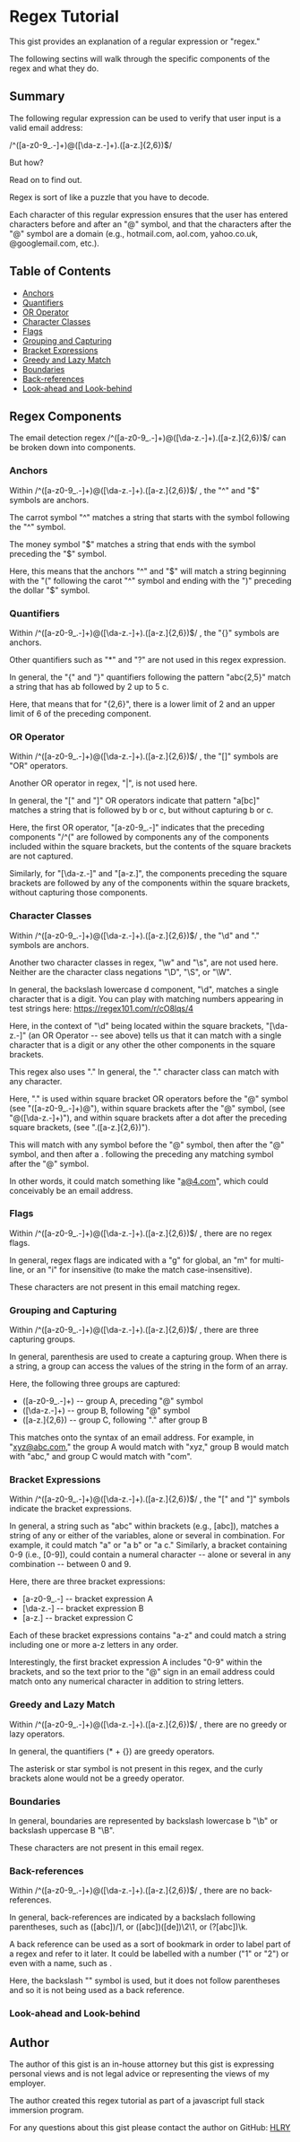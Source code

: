 # Regex Tutorial

This gist provides an explanation of a regular expression or "regex."

The following sectins will walk through the specific components of the regex and what they do.

## Summary

The following regular expression can be used to verify that user input is a valid email address: 

/^([a-z0-9_\.-]+)@([\da-z\.-]+)\.([a-z\.]{2,6})$/

But how?

Read on to find out. 

Regex is sort of like a puzzle that you have to decode.

Each character of this regular expression ensures that the user has entered characters before and after an "@" symbol, and that the characters after the "@" symbol are a domain (e.g., hotmail.com, aol.com, yahoo.co.uk, @googlemail.com, etc.).

## Table of Contents

- [Anchors](#anchors)
- [Quantifiers](#quantifiers)
- [OR Operator](#or-operator)
- [Character Classes](#character-classes)
- [Flags](#flags)
- [Grouping and Capturing](#grouping-and-capturing)
- [Bracket Expressions](#bracket-expressions)
- [Greedy and Lazy Match](#greedy-and-lazy-match)
- [Boundaries](#boundaries)
- [Back-references](#back-references)
- [Look-ahead and Look-behind](#look-ahead-and-look-behind)

## Regex Components
The email detection regex /^([a-z0-9_\.-]+)@([\da-z\.-]+)\.([a-z\.]{2,6})$/ can be broken down into components.

### Anchors
Within /^([a-z0-9_\.-]+)@([\da-z\.-]+)\.([a-z\.]{2,6})$/ , the "^" and "$" symbols are anchors.

The carrot symbol "^" matches a string that starts with the symbol following the "^" symbol.

The money symbol "$" matches a string that ends with the symbol preceding the "$" symbol.

Here, this means that the anchors "^" and "$" will match a string beginning with the "(" following the carot "^" symbol and ending with the ")" preceding the dollar "$" symbol.

### Quantifiers

Within /^([a-z0-9_\.-]+)@([\da-z\.-]+)\.([a-z\.]{2,6})$/ , the "{}" symbols are anchors.

Other quantifiers such as "*" and "?" are not used in this regex expression.

In general, the "{" and "}" quantifiers following the pattern "abc{2,5}" match a string that has ab followed by 2 up to 5 c.

Here, that means that for "{2,6}", there is a lower limit of 2 and an upper limit of 6 of the preceding component.

### OR Operator

Within /^([a-z0-9_\.-]+)@([\da-z\.-]+)\.([a-z\.]{2,6})$/ , the "[]" symbols are "OR" operators.

Another OR operator in regex, "|", is not used here.

In general, the "[" and "]" OR operators indicate that pattern "a[bc]" matches a string that is followed by b or c, but without capturing b or c.

Here, the first OR operator, "[a-z0-9_\.-]" indicates that the preceding components "/^(" are followed by components any of the components included within the square brackets, but the contents of the square brackets are not captured.

Similarly, for "[\da-z\.-]" and "[a-z\.]", the components preceding the square brackets are followed by any of the components within the square brackets, without capturing those components.

### Character Classes

Within /^([a-z0-9_\.-]+)@([\da-z\.-]+)\.([a-z\.]{2,6})$/ , the "\d" and "." symbols are anchors.

Another two character classes in regex, "\w" and "\s", are not used here. Neither are the character class negations "\D", "\S", or "\W".

In general, the backslash lowercase d component, "\d", matches a single character that is a digit. You can play with matching numbers appearing in test strings here: https://regex101.com/r/cO8lqs/4

Here, in the context of "\d" being located within the square brackets, "[\da-z\.-]" (an OR Operator -- see above) tells us that it can match with a single character that is a digit or any other the other components in the square brackets.

This regex also uses "." In general, the "." character class can match with any character.

Here, "." is used within square bracket OR operators before the "@" symbol (see "([a-z0-9_\.-]+)@"), within square brackets after the "@" symbol, (see "@([\da-z\.-]+)"), and within square brackets after a dot after the preceding square brackets, (see ".([a-z\.]{2,6})").

This will match with any symbol before the "@" symbol, then after the "@" symbol, and then after a . following the preceding any matching symbol after the "@" symbol. 

In other words, it could match something like "a@4.com", which could conceivably be an email address.

### Flags

Within /^([a-z0-9_\.-]+)@([\da-z\.-]+)\.([a-z\.]{2,6})$/ , there are no regex flags.

In general, regex flags are indicated with a "g" for global, an "m" for multi-line, or an "i" for insensitive (to make the match case-insensitive). 

These characters are not present in this email matching regex.

### Grouping and Capturing

Within /^([a-z0-9_\.-]+)@([\da-z\.-]+)\.([a-z\.]{2,6})$/ , there are three capturing groups.

In general, parenthesis are used to create a capturing group. When there is a string, a group can access the values of the string in the form of an array.

Here, the following three groups are captured:
- ([a-z0-9_\.-]+) -- group A, preceding "@" symbol
- ([\da-z\.-]+) -- group B, following "@" symbol
- ([a-z\.]{2,6}) -- group C, following "." after group B

This matches onto the syntax of an email address. 
For example, in "xyz@abc.com," the group A would match with "xyz," group B would match with "abc," and group C would match with "com".

### Bracket Expressions


Within /^([a-z0-9_\.-]+)@([\da-z\.-]+)\.([a-z\.]{2,6})$/ , the "[" and "]" symbols indicate the bracket expressions.

In general, a string such as "abc" within brackets (e.g., [abc]), matches a string of any or either of the variables, alone or several in combination. 
For example, it could match "a" or "a b" or "a c." Similarly, a bracket containing 0-9 (i.e., [0-9]), could contain a numeral character -- alone or several in any combination -- between 0 and 9.

Here, there are three bracket expressions:
- [a-z0-9_\.-] -- bracket expression A
- [\da-z\.-] -- bracket expression B
- [a-z\.] -- bracket expression C

Each of these bracket expressions contains "a-z" and could match a string including one or more a-z letters in any order.

Interestingly, the first bracket expression A includes "0-9" within the brackets, and so the text prior to the "@" sign in an email address could match onto any numerical character in addition to string letters.

### Greedy and Lazy Match
Within /^([a-z0-9_\.-]+)@([\da-z\.-]+)\.([a-z\.]{2,6})$/ , there are no greedy or lazy operators.

In general, the quantifiers (* + {}) are greedy operators. 

The asterisk or star symbol is not present in this regex, and the curly brackets alone would not be a greedy operator.

### Boundaries
In general, boundaries are represented by backslash lowercase b "\b" or backslash uppercase B "\B".

These characters are not present in this email regex.

### Back-references
Within /^([a-z0-9_\.-]+)@([\da-z\.-]+)\.([a-z\.]{2,6})$/ , there are no back-references.

In general, back-references are indicated by a backslach following parentheses, such as ([abc])/1, or ([abc])([de])\2\1, or (?<foo>[abc])\k.

A back reference can be used as a sort of bookmark in order to label part of a regex and refer to it later. It could be labelled with a number ("1" or "2") or even with a name, such as <foo>.

Here, the backslash "\" symbol is used, but it does not follow parentheses and so it is not being used as a back reference.

### Look-ahead and Look-behind

## Author

The author of this gist is an in-house attorney but this gist is expressing personal views and is not legal advice or representing the views of my employer.

The author created this regex tutorial as part of a javascript full stack immersion program.

For any questions about this gist please contact the author on GitHub: [HLRY](https://github.com/hlry) 
